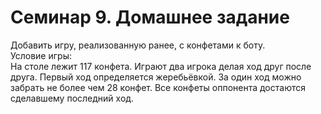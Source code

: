 # Семинар 9. Домашнее задание

Добавить игру, реализованную ранее, с конфетами к боту.  
Условие игры:  
На столе лежит 117 конфета. Играют два игрока делая ход друг после друга. Первый ход определяется жеребьёвкой. За один ход можно забрать не более чем 28 конфет. Все конфеты оппонента достаются сделавшему последний ход.
